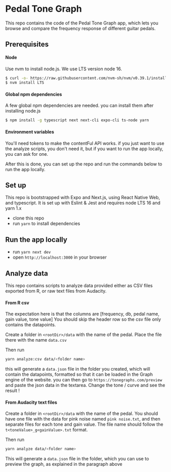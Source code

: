 # Pedal Tone Graph

This repo contains the code of the Pedal Tone Graph app, which lets you browse and compare the frequency response of different guitar pedals.

## Prerequisites

#### Node

Use nvm to install node.js. We use LTS version node 16.

```bash
$ curl -o- https://raw.githubusercontent.com/nvm-sh/nvm/v0.39.1/install.sh | bash
$ nvm install LTS
```

#### Global npm dependencies

A few global npm dependencies are needed. you can install them after installing node.js

```bash
$ npm install -g typescript next next-cli expo-cli ts-node yarn
```

#### Environment variables

You'll need tokens to make the contentFul API works. if you just want to use the analyze scripts, you don't need it, but if you want to run the app locally, you can ask for one.

After this is done, you can set up the repo and run the commands below to run the app locally.

## Set up

This repo is bootstrapped with Expo and Next.js, using React Native Web, and typescript.
It is set up with Eslint & Jest and requires node LTS 16 and yarn 1.x

- clone this repo
- run `yarn` to install dependencies

## Run the app locally

- run `yarn next dev`
- open `http://localhost:3000` in your browser

## Analyze data

This repo contains scripts to analyze data provided either as CSV files exported from R, or raw text files from Audacity.

#### From R csv

The expectation here is that the columns are [frequency, db, pedal name, gain value, tone value]
You should skip the header row so the csv file only contains the datapoints.

Create a folder in `<rootDir>/data` with the name of the pedal. Place the file there with the name `data.csv`

Then run

```bash
yarn analyze:csv data/<folder name>
```

this will generate a `data.json` file in the folder you created, which will contain the datapoints, formatted so that it can be loaded in the Graph engine of the website. you can then go to `https://tonegraphs.com/preview` and paste the json data in the textarea. Change the tone / curve and see the result !

#### From Audacity text files

Create a folder in `<rootDir>/data` with the name of the pedal. You should have one file with the data for pink noise named `pink noise.txt`, and then separate files for each tone and gain value. The file name should follow the `t<toneValue>_g<gainValue>.txt` format.

Then run

```bash
yarn analyze data/<folder name>
```

This will generate a `data.json` file in the folder, which you can use to preview the graph, as explained in the paragraph above
